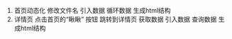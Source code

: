 1. 首页动态化
    修改文件名
        引入数据
        循环数据
        生成html结构
2. 详情页
    点击首页的“瞅瞅” 按钮 跳转到详情页
        获取数据
        引入数据
        查询数据
        生成html结构